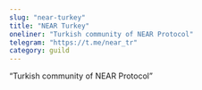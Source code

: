 ```yaml
---
slug: "near-turkey"
title: "NEAR Turkey"
oneliner: "Turkish community of NEAR Protocol"
telegram: "https://t.me/near_tr"
category: guild
---
```


“Turkish community of NEAR Protocol”

